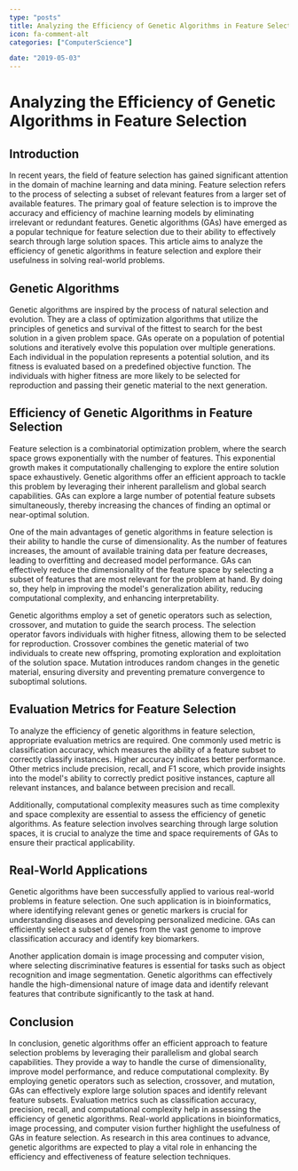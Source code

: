 ```yaml
---
type: "posts"
title: Analyzing the Efficiency of Genetic Algorithms in Feature Selection
icon: fa-comment-alt
categories: ["ComputerScience"]

date: "2019-05-03"
---
```




# Analyzing the Efficiency of Genetic Algorithms in Feature Selection

## Introduction
In recent years, the field of feature selection has gained significant attention in the domain of machine learning and data mining. Feature selection refers to the process of selecting a subset of relevant features from a larger set of available features. The primary goal of feature selection is to improve the accuracy and efficiency of machine learning models by eliminating irrelevant or redundant features. Genetic algorithms (GAs) have emerged as a popular technique for feature selection due to their ability to effectively search through large solution spaces. This article aims to analyze the efficiency of genetic algorithms in feature selection and explore their usefulness in solving real-world problems.

## Genetic Algorithms
Genetic algorithms are inspired by the process of natural selection and evolution. They are a class of optimization algorithms that utilize the principles of genetics and survival of the fittest to search for the best solution in a given problem space. GAs operate on a population of potential solutions and iteratively evolve this population over multiple generations. Each individual in the population represents a potential solution, and its fitness is evaluated based on a predefined objective function. The individuals with higher fitness are more likely to be selected for reproduction and passing their genetic material to the next generation.

## Efficiency of Genetic Algorithms in Feature Selection
Feature selection is a combinatorial optimization problem, where the search space grows exponentially with the number of features. This exponential growth makes it computationally challenging to explore the entire solution space exhaustively. Genetic algorithms offer an efficient approach to tackle this problem by leveraging their inherent parallelism and global search capabilities. GAs can explore a large number of potential feature subsets simultaneously, thereby increasing the chances of finding an optimal or near-optimal solution.

One of the main advantages of genetic algorithms in feature selection is their ability to handle the curse of dimensionality. As the number of features increases, the amount of available training data per feature decreases, leading to overfitting and decreased model performance. GAs can effectively reduce the dimensionality of the feature space by selecting a subset of features that are most relevant for the problem at hand. By doing so, they help in improving the model's generalization ability, reducing computational complexity, and enhancing interpretability.

Genetic algorithms employ a set of genetic operators such as selection, crossover, and mutation to guide the search process. The selection operator favors individuals with higher fitness, allowing them to be selected for reproduction. Crossover combines the genetic material of two individuals to create new offspring, promoting exploration and exploitation of the solution space. Mutation introduces random changes in the genetic material, ensuring diversity and preventing premature convergence to suboptimal solutions.

## Evaluation Metrics for Feature Selection
To analyze the efficiency of genetic algorithms in feature selection, appropriate evaluation metrics are required. One commonly used metric is classification accuracy, which measures the ability of a feature subset to correctly classify instances. Higher accuracy indicates better performance. Other metrics include precision, recall, and F1 score, which provide insights into the model's ability to correctly predict positive instances, capture all relevant instances, and balance between precision and recall.

Additionally, computational complexity measures such as time complexity and space complexity are essential to assess the efficiency of genetic algorithms. As feature selection involves searching through large solution spaces, it is crucial to analyze the time and space requirements of GAs to ensure their practical applicability.

## Real-World Applications
Genetic algorithms have been successfully applied to various real-world problems in feature selection. One such application is in bioinformatics, where identifying relevant genes or genetic markers is crucial for understanding diseases and developing personalized medicine. GAs can efficiently select a subset of genes from the vast genome to improve classification accuracy and identify key biomarkers.

Another application domain is image processing and computer vision, where selecting discriminative features is essential for tasks such as object recognition and image segmentation. Genetic algorithms can effectively handle the high-dimensional nature of image data and identify relevant features that contribute significantly to the task at hand.

## Conclusion
In conclusion, genetic algorithms offer an efficient approach to feature selection problems by leveraging their parallelism and global search capabilities. They provide a way to handle the curse of dimensionality, improve model performance, and reduce computational complexity. By employing genetic operators such as selection, crossover, and mutation, GAs can effectively explore large solution spaces and identify relevant feature subsets. Evaluation metrics such as classification accuracy, precision, recall, and computational complexity help in assessing the efficiency of genetic algorithms. Real-world applications in bioinformatics, image processing, and computer vision further highlight the usefulness of GAs in feature selection. As research in this area continues to advance, genetic algorithms are expected to play a vital role in enhancing the efficiency and effectiveness of feature selection techniques.